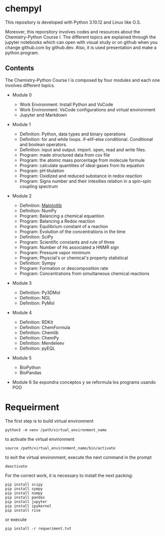 # chempyI
This repository is developed with Python 3.10.12 and Linux like O.S. 

Moreover, this reporsitory involves codes and resources about the Chemistry-Python Course I. The different topics are explained through the jupyter notebooks which can open with visual study or on github when you change github.com by github.dev. Also, it is used presentation and make a python program.

## Contents

The Chemistry-Python Course I is composed by four modules and each one involves different topics. 

* Module 0
	* Work Environment: Install Python and VsCode
	* Work Environment: VsCode configurations and virtual environment
	* Jupyter and Markdown

* Module 1
	* Definition: Python, data types and binary operations
	* Definition: for and while loops. if-elif-else conditional. Conditional and boolean operators. 
	* Definition: input and output. import. open, read and write files.
	* Program: made structured data from csv file
	* Program: the atomic mass porcentage from molecule formule
	* Program: calculate quantities of ideal gases from its equation
	* Program: pH titulation
	* Program: Oxidized and reduced substance in redox reaction
	* Program: Signs number and their intesities relation in a spin-spin coupling spectrum

* Module 2
	* Definition: [Matplotlib](https://github.com/AndyDanian/chempyI/blob/developing/presentations/m2/c1_matplotlib_presentation.slides.html)
	* Definition: NumPy
	* Program: Balancing a chemical equantion 
	* Program: Balancing a Redox reaction 
	* Program: Equilibrium constant of a reaction 
	* Program: Evolution of the concentrations in the time 
	* Definition: SciPy
	* Program: Scientific constants and rule of three
	* Program: Number of Hs associated a HNMR sign
	* Program: Pressure vapor minimum
	* Program: Physcial's or chemical's property statistical
	* Definition: Sympy
	* Program: Formation or descomposition rate
	* Program: Concentrations from simultaneous chemical reactions

* Module 3
	* Definition: Py3DMol
	* Definition: NGL
	* Definition: PyMol
 
* Module 4
	* Definition: RDKit
	* Definition: ChemFormula
	* Definition: Chemlib
	* Definition: ChemPy
	* Definition: Mendeleev
	* Definition: pyEQL

* Module 5
	* BioPython
	* BioPandas

* Module 6
	Se expondra conceptos y se reformula los programs usando POO

# Requeirment 
The first step is to build virtual environment

```
python3 -m venv /path/virtual_environment_name
```
to activate the virtual environment

```
source /path/virtual_environment_name/bin/activate
```
to exit the virtual environment, execute the next command in the prompt

```
deactivate
```
For the correct work, it is necessary to install the next packing:

```
pip install scipy
pip install sympy
pip install numpy
pip install pandas
pip install jupyter
pip install ipykernel
pip install rise
```
or execute

```
pip install -r requeriment.txt
```

